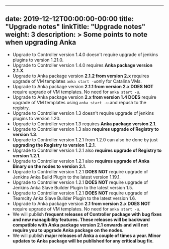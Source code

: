 


---
date: 2019-12-12T00:00:00-00:00
title: "Upgrade notes"
linkTitle: "Upgrade notes"
weight: 3
description: >
  Some points to note when upgrading Anka
---

* Upgrade to Controller version 1.4.0 doesn't require upgrade of jenkins plugins to version 1.21.0.
* Upgrade to Controller version 1.4.0 requires **Anka package version 2.1.X**.
* Upgrade to Anka package version **2.1.2 from version 2.x** requires upgrade of VM templates `anka start -u`only for Catalina VMs.
* Upgrade to Anka package version **2.1.1 from version 2.x DOES NOT** require upgrade of VM templates. No need for `anka start -u`.
* Upgrade to Anka package version **2.x from version 1.4 DOES** require upgrade of VM templates using `anka start -u` and repush to the registry.
* Upgrade to Controller version 1.3 doesn't require upgrade of jenkins plugins to version 1.20.
* Upgrade to Controller version 1.3 requires **Anka package version 2.1**.
* Upgrade to Controller version 1.3 also **requires upgrade of Registry to version 1.3**.
* Upgrade to Controller version 1.2.1 from 1.2.0 can also be done by just **upgrading the  Registry to version 1.2.1**.
* Upgrade to Controller version 1.2.1 also **requires upgrade of Registry to version 1.2.1**.
* Upgrade to Controller version 1.2.1 also **requires upgrade of Anka Binary on the nodes to version 2.1**.
* Upgrade to Controller version 1.2.1 **DOES NOT** require upgrade of Jenkins Anka Build Plugin to the latest version 1.19.1.
* Upgrade to Controller version 1.2.1 **DOES NOT** require upgrade of Jenkins Anka Slave Builder Plugin to the latest version 1.5.
* Upgrade to Controller version 1.2.1 **DOES NOT** require upgrade of Teamcity Anka Slave Builder Plugin to the latest version 1.6.
* Upgrade to Anka package version **2.1 from version 2.x DOES NOT** require upgrade of VM templates. No need for `anka start -u`.
* We will publish **frequent releases of Controller package with bug fixes and new managibility features. These releases will be backward compatible with Anka package version 2.1 onwards and will not require you to upgrade Anka package on the nodes**.
* We will publish **major releases of Anka a couple of times a year. Minor updates to Anka package will be published for any critical bug fix**.


